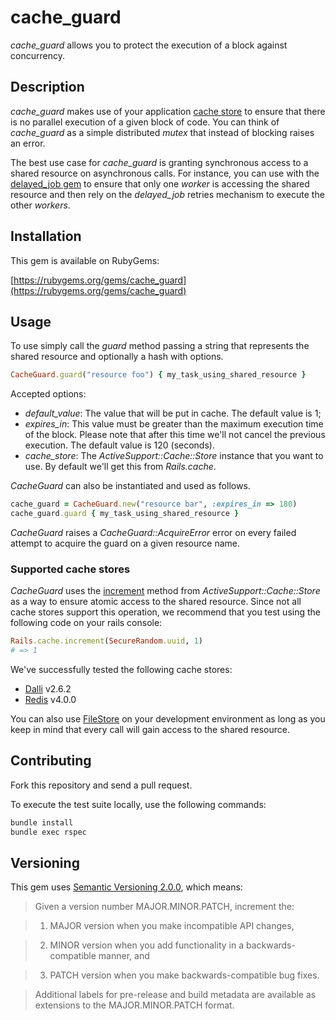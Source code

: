 # cache_guard

*cache_guard* allows you to protect the execution of a block against concurrency.

## Description

*cache_guard* makes use of your application [cache store][cache_stores] to ensure that there is no parallel execution
of a given block of code. You can think of *cache_guard* as a simple distributed *mutex* that instead of blocking
raises an error.

The best use case for *cache_guard* is granting synchronous access to a shared resource on asynchronous calls.
For instance, you can use with the [delayed_job gem][delayed_gem] to ensure that only one *worker* is accessing the
shared resource and then rely on the *delayed_job* retries mechanism to execute the other *workers*.

## Installation
This gem is available on RubyGems:

[https://rubygems.org/gems/cache_guard](https://rubygems.org/gems/cache_guard)

## Usage
To use simply call the *guard* method passing a string that represents the shared resource and optionally a hash
with options.

```ruby
CacheGuard.guard("resource foo") { my_task_using_shared_resource }
```

Accepted options:
* *default_value*: The value that will be put in cache. The default value is 1;
* *expires_in*: This value must be greater than the maximum execution time of the block. Please note that after
this time we'll not cancel the previous execution. The default value is 120 (seconds).
* *cache_store*: The *ActiveSupport::Cache::Store* instance that you want to use. By default we'll get this
from *Rails.cache*.

*CacheGuard* can also be instantiated and used as follows.

```ruby
cache_guard = CacheGuard.new("resource bar", :expires_in => 180)
cache_guard.guard { my_task_using_shared_resource }
```

*CacheGuard* raises a *CacheGuard::AcquireError* error on every failed attempt to acquire the guard on a given
resource name.

### Supported cache stores
*CacheGuard* uses the [increment][cache_store_increment] method from *ActiveSupport::Cache::Store* as a way to ensure
atomic access to the shared resource.
Since not all cache stores support this operation, we recommend that you test using the following code on your
rails console:

```ruby
Rails.cache.increment(SecureRandom.uuid, 1)
# => 1
```

We've successfully tested the following cache stores:
* [Dalli][dalli_store_repository] v2.6.2
* [Redis][redis_store_repository] v4.0.0

You can also use [FileStore][file_store] on your development environment as long as you keep in mind that every call
will gain access to the shared resource.

## Contributing

Fork this repository and send a pull request.

To execute the test suite locally, use the following commands:

```bash
bundle install
bundle exec rspec
```

## Versioning
This gem uses [Semantic Versioning 2.0.0][semantic_versioning], which means:

> Given a version number MAJOR.MINOR.PATCH, increment the:

> 1. MAJOR version when you make incompatible API changes,

> 2. MINOR version when you add functionality in a backwards-compatible manner, and

> 3. PATCH version when you make backwards-compatible bug fixes.

> Additional labels for pre-release and build metadata are available as extensions to the MAJOR.MINOR.PATCH format.

[cache_stores]: http://guides.rubyonrails.org/caching_with_rails.html#cache-stores
[cache_store_increment]: http://api.rubyonrails.org/classes/ActiveSupport/Cache/Store.html#method-i-increment
[delayed_gem]: https://github.com/collectiveidea/delayed_job
[dalli_store_repository]: https://github.com/petergoldstein/dalli
[redis_store_repository]: https://github.com/redis-store/redis-rails
[file_store]: http://api.rubyonrails.org/classes/ActiveSupport/Cache/FileStore.html
[semantic_versioning]: http://semver.org/
